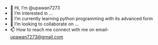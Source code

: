 - 👋 Hi, I’m @upawan7273
- 👀 I’m interested in ...
- 🌱 I’m currently learning python programming with its advanced form
- 💞️ I’m looking to collaborate on ...
- 📫 How to reach me connect with me on email- upawan7273@gmail.com

<!---
upawan7273/upawan7273 is a ✨ special ✨ repository because its `README.md` (this file) appears on your GitHub profile.
You can click the Preview link to take a look at your changes.
--->
